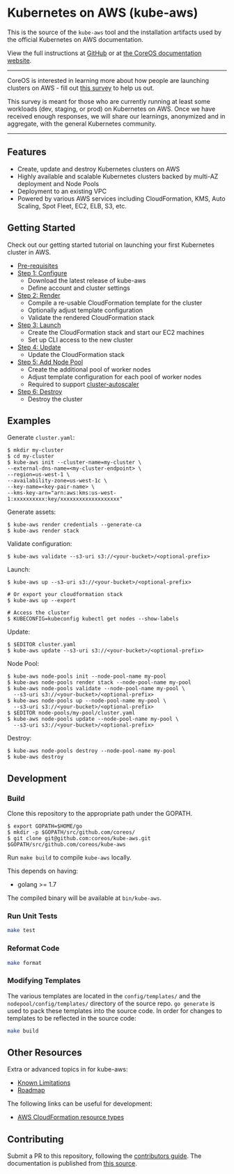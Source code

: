 # Kubernetes on AWS (kube-aws)

This is the source of the `kube-aws` tool and the installation artifacts used by the official Kubernetes on AWS documentation.

View the full instructions at [GitHub](/Documentation/kubernetes-on-aws.md) or at [the CoreOS documentation website](https://coreos.com/kubernetes/docs/latest/kubernetes-on-aws.html).

---

CoreOS is interested in learning more about how people are launching clusters on AWS - fill out [this survey](https://docs.google.com/forms/d/e/1FAIpQLSf7rktZ_1QABIPkzYqxlMuGSE4W82ZFUYmyYk0ER7tqHMPBRg/viewform) to help us out.

This survey is meant for those who are currently running at least some workloads (dev, staging, or prod) on Kubernetes on AWS. Once we have received enough responses, we will share our learnings, anonymized and in aggregate, with the general Kubernetes community.

---

## Features

* Create, update and destroy Kubernetes clusters on AWS
* Highly available and scalable Kubernetes clusters backed by multi-AZ deployment and Node Pools
* Deployment to an existing VPC
* Powered by various AWS services including CloudFormation, KMS, Auto Scaling, Spot Fleet, EC2, ELB, S3, etc.

## Getting Started

Check out our getting started tutorial on launching your first Kubernetes cluster in AWS.

* [Pre-requisites](/Documentation/kubernetes-on-aws-prerequisites.md)
* [Step 1: Configure](/Documentation/kubernetes-on-aws.md)
  * Download the latest release of kube-aws
  * Define account and cluster settings
* [Step 2: Render](/Documentation/kubernetes-on-aws-render.md)
  * Compile a re-usable CloudFormation template for the cluster
  * Optionally adjust template configuration
  * Validate the rendered CloudFormation stack
* [Step 3: Launch](/Documentation/kubernetes-on-aws-launch.md)
  * Create the CloudFormation stack and start our EC2 machines
  * Set up CLI access to the new cluster
* [Step 4: Update](/Documentation/kube-aws-cluster-updates.md)
  * Update the CloudFormation stack
* [Step 5: Add Node Pool](/Documentation/kubernetes-on-aws-node-pool.md)
  * Create the additional pool of worker nodes
  * Adjust template configuration for each pool of worker nodes
  * Required to support [cluster-autoscaler](https://github.com/kubernetes/contrib/tree/master/cluster-autoscaler)
* [Step 6: Destroy](/Documentation/kubernetes-on-aws-destroy.md)
  * Destroy the cluster

## Examples

Generate `cluster.yaml`:

```
$ mkdir my-cluster
$ cd my-cluster
$ kube-aws init --cluster-name=my-cluster \
--external-dns-name=<my-cluster-endpoint> \
--region=us-west-1 \
--availability-zone=us-west-1c \
--key-name=<key-pair-name> \
--kms-key-arn="arn:aws:kms:us-west-1:xxxxxxxxxx:key/xxxxxxxxxxxxxxxxxxx"
```

Generate assets:

```
$ kube-aws render credentials --generate-ca
$ kube-aws render stack
```

Validate configuration:

```
$ kube-aws validate --s3-uri s3://<your-bucket>/<optional-prefix>
```

Launch:

```
$ kube-aws up --s3-uri s3://<your-bucket>/<optional-prefix>

# Or export your cloudformation stack
$ kube-aws up --export

# Access the cluster
$ KUBECONFIG=kubeconfig kubectl get nodes --show-labels
```

Update:

```
$ $EDITOR cluster.yaml
$ kube-aws update --s3-uri s3://<your-bucket>/<optional-prefix>
```

Node Pool:

```
$ kube-aws node-pools init --node-pool-name my-pool
$ kube-aws node-pools render stack --node-pool-name my-pool
$ kube-aws node-pools validate --node-pool-name my-pool \
  --s3-uri s3://<your-bucket>/<optional-prefix>
$ kube-aws node-pools up --node-pool-name my-pool \
  --s3-uri s3://<your-bucket>/<optional-prefix>
$ $EDITOR node-pools/my-pool/cluster.yaml
$ kube-aws node-pools update --node-pool-name my-pool \
  --s3-uri s3://<your-bucket>/<optional-prefix>
```

Destroy:

```
$ kube-aws node-pools destroy --node-pool-name my-pool
$ kube-aws destroy
```

## Development

### Build

Clone this repository to the appropriate path under the GOPATH.

```
$ export GOPATH=$HOME/go
$ mkdir -p $GOPATH/src/github.com/coreos/
$ git clone git@github.com:coreos/kube-aws.git $GOPATH/src/github.com/coreos/kube-aws
```

Run `make build` to compile `kube-aws` locally.

This depends on having:
* golang >= 1.7

The compiled binary will be available at `bin/kube-aws`.

### Run Unit Tests

```sh
make test
```

### Reformat Code

```sh
make format
```

### Modifying Templates

The various templates are located in the `config/templates/` and the `nodepool/config/templates/` directory of the source repo. `go generate` is used to pack these templates into the source code. In order for changes to templates to be reflected in the source code:

```sh
make build
```

## Other Resources

Extra or advanced topics in for kube-aws:

* [Known Limitations](/Documentation/kubernetes-on-aws-limitations.md)
* [Roadmap](/ROADMAP.md)

The following links can be useful for development:

- [AWS CloudFormation resource types](http://docs.aws.amazon.com/AWSCloudFormation/latest/UserGuide/aws-template-resource-type-ref.html)

## Contributing

Submit a PR to this repository, following the [contributors guide](CONTRIBUTING.md).
The documentation is published from [this source](Documentation/kubernetes-on-aws.md).
